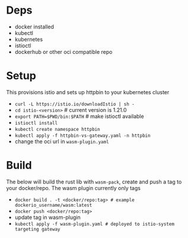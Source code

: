 # Deps
- docker installed
- kubectl
- kubernetes
- istioctl
- dockerhub or other oci compatible repo

# Setup 
This provisions istio and sets up httpbin to your kubernetes cluster

- `curl -L https://istio.io/downloadIstio | sh -`
- `cd istio-<version>` # current version is 1.21.0 
- `export PATH=$PWD/bin:$PATH` # make istioctl available
- `istioctl install`
- `kubectl create namespace httpbin`
- `kubectl apply -f httpbin-vs-gateway.yaml -n httpbin`
- change the oci url in `wasm-plugin.yaml`

# Build
The below will build the rust lib with `wasm-pack`, create and push a tag to your docker/repo. The wasm plugin currently only tags 

- `docker build . -t <docker/repo:tag> # example dockerio_username/wasm:latest` 
- `docker push <docker/repo:tag>`
- update tag in wasm-plugin
- `kubectl apply -f wasm-plugin.yaml # deployed to istio-system targeting gateway`


